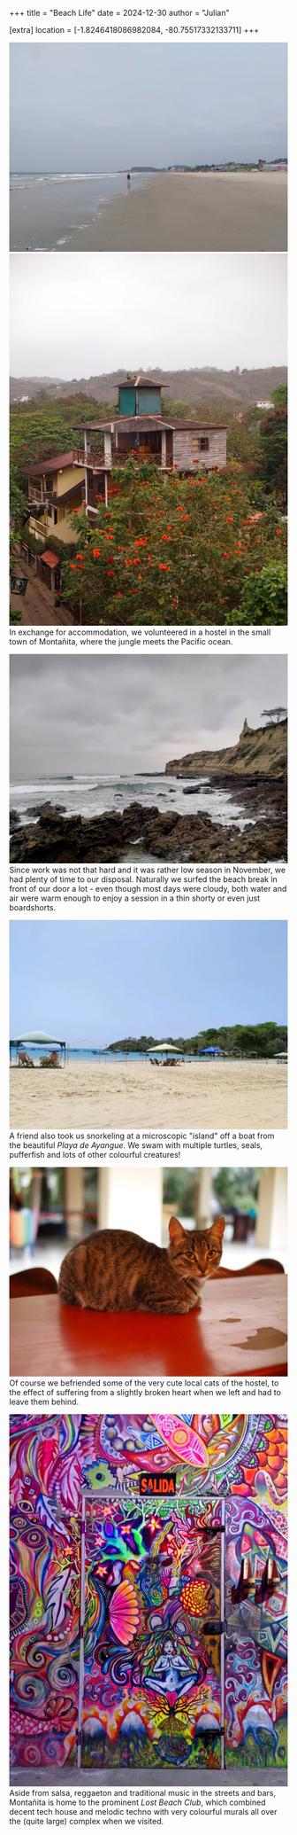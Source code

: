 +++
title = "Beach Life"
date = 2024-12-30
author = "Julian"

[extra]
location = [-1.8246418086982084, -80.75517332133711]
+++

![A wide, sandy beach with the ocean to the left, a person walking in the distance and buildings even further in the background](beach.jpg "Montanita Beach")
![Street lined with green trees and orange flowers as well as building with wooden structures, pictured from another rooftop](rooftop.jpg "Trees & Rooftops")
In exchange for accommodation, we volunteered in a hostel in the small town of Montañita, where the jungle meets the Pacific ocean.

![Rocks in front of waves on the ocean under a grey sky](lapunta.jpg "La Punta")
Since work was not that hard and it was rather low season in November, we had plenty of time to our disposal.
Naturally we surfed the beach break in front of our door a lot - even though most days were cloudy, both water and air were warm enough to enjoy a session in a thin shorty or even just boardshorts.

![A tropical white beach with some chairs and a bay of light blue water with boats as well as some green trees and bushes at the shore](ayangue.jpg "Ayangue Beach")
A friend also took us snorkeling at a microscopic "island" off a boat from the beautiful _Playa de Ayangue_.
We swam with multiple turtles, seals, pufferfish and lots of other colourful creatures!

![A grey cat on an orange table, looking into the camera](cat.jpg "Friendly Cat")
Of course we befriended some of the very cute local cats of the hostel, to the effect of suffering from a slightly broken heart when we left and had to leave them behind.

![The front door and wall of Lost Beach Club from the inside, with a very colourful mural](lost.jpg "Mural at Lost Beach Club")
Aside from salsa, reggaeton and traditional music in the streets and bars, Montañita is home to the prominent _Lost Beach Club_, which combined decent tech house and melodic techno with very colourful murals all over the (quite large) complex when we visited.
